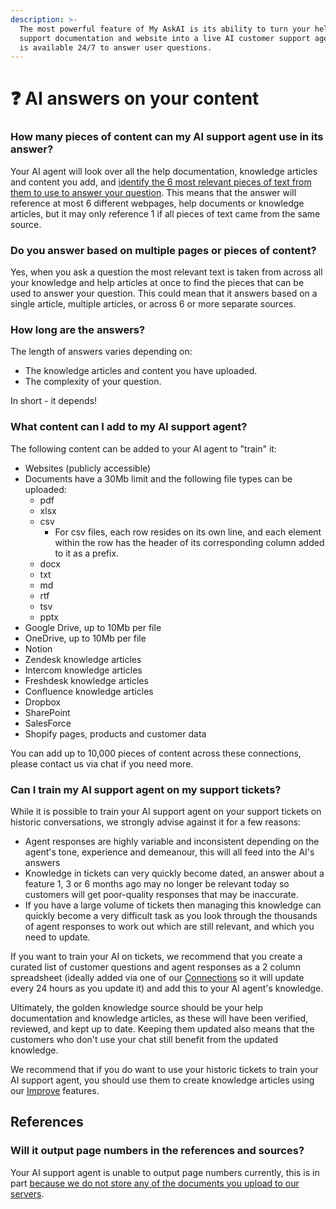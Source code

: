 ```yaml
---
description: >-
  The most powerful feature of My AskAI is its ability to turn your help or
  support documentation and website into a live AI customer support agent that
  is available 24/7 to answer user questions.
---
```


# ❓ AI answers on your content

### How many pieces of content can my AI support agent use in its answer?

Your AI agent will look over all the help documentation, knowledge articles and content you add, and [identify the 6 most relevant pieces of text from them to use to answer your question](../faq/general/how-does-it-work.md). This means that the answer will reference at most 6 different webpages, help documents or knowledge articles, but it may only reference 1 if all pieces of text came from the same source.

### Do you answer based on multiple pages or pieces of content?

Yes, when you ask a question the most relevant text is taken from across all your knowledge and help articles at once to find the pieces that can be used to answer your question. This could mean that it answers based on a single article, multiple articles, or across 6 or more separate sources.

### How long are the answers?

The length of answers varies depending on:

* The knowledge articles and content you have uploaded.
* The complexity of your question.

In short - it depends!

### What content can I add to my AI support agent?

The following content can be added to your AI agent to "train" it:

* Websites (publicly accessible)
* Documents have a 30Mb limit and the following file types can be uploaded:
  * pdf
  * xlsx
  * csv
    * For csv files, each row resides on its own line, and each element within the row has the header of its corresponding column added to it as a prefix.
  * docx
  * txt
  * md
  * rtf
  * tsv
  * pptx
* Google Drive, up to 10Mb per file
* OneDrive, up to 10Mb per file
* Notion
* Zendesk knowledge articles
* Intercom knowledge articles
* Freshdesk knowledge articles
* Confluence knowledge articles
* Dropbox
* SharePoint
* SalesForce
* Shopify pages, products and customer data

You can add up to 10,000 pieces of content across these connections, please contact us via chat if you need more.

### Can I train my AI support agent on my support tickets?

While it is possible to train your AI support agent on your support tickets on historic conversations, we strongly advise against it for a few reasons:

* Agent responses are highly variable and inconsistent depending on the agent's tone, experience and demeanour, this will all feed into the AI's answers
* Knowledge in tickets can very quickly become dated, an answer about a feature 1, 3 or 6 months ago may no longer be relevant today so customers will get poor-quality responses that may be inaccurate.
* If you have a large volume of tickets then managing this knowledge can quickly become a very difficult task as you look through the thousands of agent responses to work out which are still relevant, and which you need to update.

If you want to train your AI on tickets, we recommend that you create a curated list of customer questions and agent responses as a 2 column spreadsheet (ideally added via one of our [Connections](connections/) so it will update every 24 hours as you update it) and add this to your AI agent's knowledge.

Ultimately, the golden knowledge source should be your help documentation and knowledge articles, as these will have been verified, reviewed, and kept up to date. Keeping them updated also means that the customers who don't use your chat still benefit from the updated knowledge.

We recommend that if you do want to use your historic tickets to train your AI support agent,  you should use them to create knowledge articles using our [Improve](improve/) features.&#x20;

## References

### Will it output page numbers in the references and sources?

Your AI support agent is unable to output page numbers currently, this is in part [because we do not store any of the documents you upload to our servers](../security-+-privacy/privacy/your-content.md).
